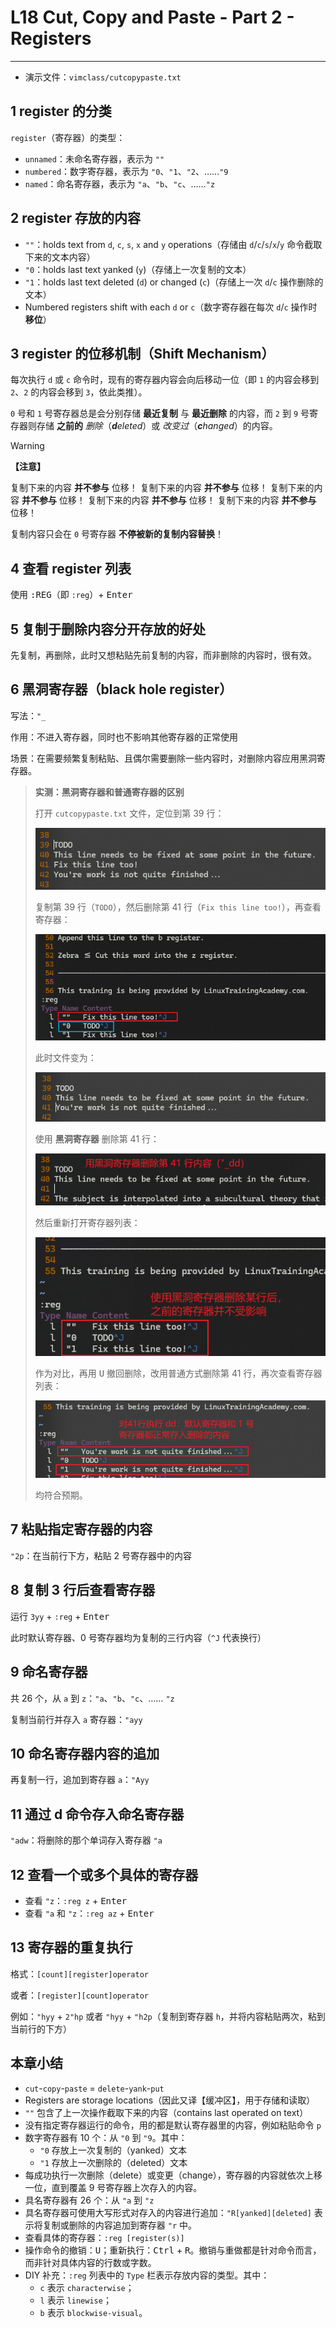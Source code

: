 # L18 Cut, Copy and Paste - Part 2 - Registers
---

- 演示文件：`vimclass/cutcopypaste.txt`



## 1 register 的分类

`register`（寄存器）的类型：

- `unnamed`：未命名寄存器，表示为 `""`
- `numbered`：数字寄存器，表示为 `"0`、`"1`、`"2`、……`"9`
- `named`：命名寄存器，表示为 `"a`、`"b`、`"c`、……`"z`



## 2 register 存放的内容

- `""`：holds text from `d`, `c`, `s`, `x` and `y` operations（存储由 `d`/`c`/`s`/`x`/`y` 命令截取下来的文本内容）
- `"0`：holds last text yanked (`y`)（存储上一次复制的文本）
- `"1`：holds last text deleted (`d`) or changed (`c`)（存储上一次 `d`/`c` 操作删除的文本）
- Numbered registers shift with each `d` or `c`（数字寄存器在每次 `d`/`c` 操作时 **移位**）



## 3 register 的位移机制（Shift Mechanism）

每次执行 `d` 或 `c` 命令时，现有的寄存器内容会向后移动一位（即 `1` 的内容会移到 `2`、`2` 的内容会移到 `3`，依此类推）。

`0` 号和 `1` 号寄存器总是会分别存储 **最近复制** 与 **最近删除** 的内容，而 `2` 到 `9` 号寄存器则存储 **之前的** *删除*（***d**eleted*）或 *改变过*（***c**hanged*）的内容。

> [!warning]
>
> **【注意】**
>
> 复制下来的内容 **并不参与** 位移！
> 复制下来的内容 **并不参与** 位移！
> 复制下来的内容 **并不参与** 位移！
> 复制下来的内容 **并不参与** 位移！
> 复制下来的内容 **并不参与** 位移！
>
> 复制内容只会在 `0` 号寄存器 **不停被新的复制内容替换**！



## 4 查看 register 列表

使用 <kbd>:</kbd><kbd>R</kbd><kbd>E</kbd><kbd>G</kbd>（即 `:reg`）+ <kbd>Enter</kbd>



## 5 复制于删除内容分开存放的好处

先复制，再删除，此时又想粘贴先前复制的内容，而非删除的内容时，很有效。



## 6 黑洞寄存器（black hole register）

写法：`"_`

作用：不进入寄存器，同时也不影响其他寄存器的正常使用

场景：在需要频繁复制粘贴、且偶尔需要删除一些内容时，对删除内容应用黑洞寄存器。

> **实测：黑洞寄存器和普通寄存器的区别**
>
> 打开 `cutcopypaste.txt` 文件，定位到第 39 行：
>
> ![](../assets/18-1.png)
>
> 复制第 39 行（`TODO`），然后删除第 41 行（`Fix this line too!`），再查看寄存器：
>
> ![](../assets/18-2.png)
>
> 此时文件变为：
>
> ![](../assets/18-3.png)
>
> 使用 **黑洞寄存器** 删除第 41 行：
>
> ![](../assets/18-4.png)
>
> 然后重新打开寄存器列表：
>
> ![](../assets/18-5.png)
>
> 作为对比，再用 <kbd>U</kbd> 撤回删除，改用普通方式删除第 41 行，再次查看寄存器列表：
>
> ![](../assets/18-6.png)
>
> 均符合预期。



## 7 粘贴指定寄存器的内容

`"2p`：在当前行下方，粘贴 2 号寄存器中的内容



## 8 复制 3 行后查看寄存器

运行 `3yy` + `:reg` + <kbd>Enter</kbd>

此时默认寄存器、0 号寄存器均为复制的三行内容（`^J` 代表换行）



## 9 命名寄存器

共 26 个，从 `a` 到 `z`：`"a`、`"b`、`"c`、…… `"z`

复制当前行并存入 `a` 寄存器：`"ayy`



## 10 命名寄存器内容的追加

再复制一行，追加到寄存器 `a`：`"Ayy`



## 11 通过 d 命令存入命名寄存器

`"adw`：将删除的那个单词存入寄存器 `"a`



## 12 查看一个或多个具体的寄存器

- 查看 `"z`：`:reg z` + <kbd>Enter</kbd>
- 查看 `"a` 和 `"z`：`:reg az` + <kbd>Enter</kbd>



## 13 寄存器的重复执行

格式：`[count][register]operator`

或者：`[register][count]operator`

例如：`"hyy` + `2"hp` 或者 `"hyy` + `"h2p`（复制到寄存器 `h`，并将内容粘贴两次，粘到当前行的下方）



## 本章小结

- `cut`-`copy`-`paste` = `delete`-`yank`-`put`
- Registers are storage locations（因此又译【缓冲区】，用于存储和读取）
- `""` 包含了上一次操作截取下来的内容（contains last operated on text）
- 没有指定寄存器运行的命令，用的都是默认寄存器里的内容，例如粘贴命令 `p`
- 数字寄存器有 10 个：从 `"0` 到 `"9`。其中：
  - `"0` 存放上一次复制的（yanked）文本
  - `"1` 存放上一次删除的（deleted）文本
- 每成功执行一次删除（delete）或变更（change），寄存器的内容就依次上移一位，直到覆盖 9 号寄存器上次存入的内容。
- 具名寄存器有 26 个：从 `"a` 到 `"z`
- 具名寄存器可使用大写形式对存入的内容进行追加：`"R[yanked][deleted]` 表示将复制或删除的内容追加到寄存器 `"r` 中。
- 查看具体的寄存器：`:reg [register(s)]`
- 操作命令的撤销：<kbd>U</kbd>；重新执行：<kbd>Ctrl</kbd> + <kbd>R</kbd>。撤销与重做都是针对命令而言，而非针对具体内容的行数或字数。
- DIY 补充：`:reg` 列表中的 `Type` 栏表示存放内容的类型。其中：
  - `c` 表示 `characterwise`；
  - `l` 表示 `linewise`；
  - `b` 表示 `blockwise-visual`。

